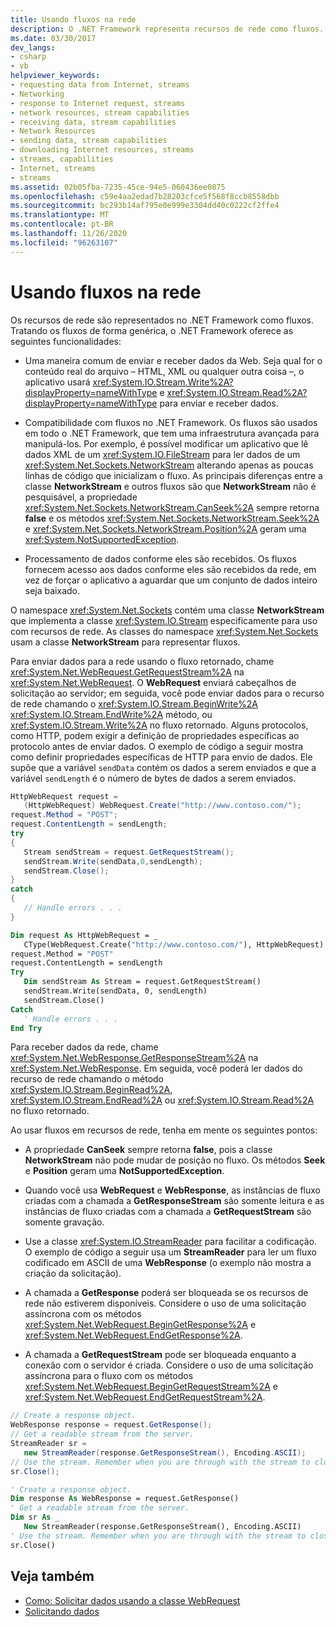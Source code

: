 ```yaml
---
title: Usando fluxos na rede
description: O .NET Framework representa recursos de rede como fluxos. A classe NetworkStream implementa a classe Stream para uso com recursos de rede.
ms.date: 03/30/2017
dev_langs:
- csharp
- vb
helpviewer_keywords:
- requesting data from Internet, streams
- Networking
- response to Internet request, streams
- network resources, stream capabilities
- receiving data, stream capabilities
- Network Resources
- sending data, stream capabilities
- downloading Internet resources, streams
- streams, capabilities
- Internet, streams
- streams
ms.assetid: 02b05fba-7235-45ce-94e5-060436ee0875
ms.openlocfilehash: c59e4aa2edad7b28203cfce5f568f8ccb8558dbb
ms.sourcegitcommit: bc293b14af795e0e999e3304dd40c0222cf2ffe4
ms.translationtype: MT
ms.contentlocale: pt-BR
ms.lasthandoff: 11/26/2020
ms.locfileid: "96263107"
---
```

# <a name="using-streams-on-the-network"></a>Usando fluxos na rede

Os recursos de rede são representados no .NET Framework como fluxos. Tratando os fluxos de forma genérica, o .NET Framework oferece as seguintes funcionalidades:  
  
- Uma maneira comum de enviar e receber dados da Web. Seja qual for o conteúdo real do arquivo – HTML, XML ou qualquer outra coisa –, o aplicativo usará <xref:System.IO.Stream.Write%2A?displayProperty=nameWithType> e <xref:System.IO.Stream.Read%2A?displayProperty=nameWithType> para enviar e receber dados.  
  
- Compatibilidade com fluxos no .NET Framework. Os fluxos são usados em todo o .NET Framework, que tem uma infraestrutura avançada para manipulá-los. Por exemplo, é possível modificar um aplicativo que lê dados XML de um <xref:System.IO.FileStream> para ler dados de um <xref:System.Net.Sockets.NetworkStream> alterando apenas as poucas linhas de código que inicializam o fluxo. As principais diferenças entre a classe **NetworkStream** e outros fluxos são que **NetworkStream** não é pesquisável, a propriedade <xref:System.Net.Sockets.NetworkStream.CanSeek%2A> sempre retorna **false** e os métodos <xref:System.Net.Sockets.NetworkStream.Seek%2A> e <xref:System.Net.Sockets.NetworkStream.Position%2A> geram uma <xref:System.NotSupportedException>.  
  
- Processamento de dados conforme eles são recebidos. Os fluxos fornecem acesso aos dados conforme eles são recebidos da rede, em vez de forçar o aplicativo a aguardar que um conjunto de dados inteiro seja baixado.  
  
 O namespace <xref:System.Net.Sockets> contém uma classe **NetworkStream** que implementa a classe <xref:System.IO.Stream> especificamente para uso com recursos de rede. As classes do namespace <xref:System.Net.Sockets> usam a classe **NetworkStream** para representar fluxos.  
  
 Para enviar dados para a rede usando o fluxo retornado, chame <xref:System.Net.WebRequest.GetRequestStream%2A> na <xref:System.Net.WebRequest>. O **WebRequest** enviará cabeçalhos de solicitação ao servidor; em seguida, você pode enviar dados para o recurso de rede chamando o <xref:System.IO.Stream.BeginWrite%2A> <xref:System.IO.Stream.EndWrite%2A> método, ou <xref:System.IO.Stream.Write%2A> no fluxo retornado. Alguns protocolos, como HTTP, podem exigir a definição de propriedades específicas ao protocolo antes de enviar dados. O exemplo de código a seguir mostra como definir propriedades específicas de HTTP para envio de dados. Ele supõe que a variável `sendData` contém os dados a serem enviados e que a variável `sendLength` é o número de bytes de dados a serem enviados.  
  
```csharp  
HttpWebRequest request =
   (HttpWebRequest) WebRequest.Create("http://www.contoso.com/");  
request.Method = "POST";  
request.ContentLength = sendLength;  
try  
{  
   Stream sendStream = request.GetRequestStream();  
   sendStream.Write(sendData,0,sendLength);  
   sendStream.Close();  
}  
catch  
{  
   // Handle errors . . .  
}  
```  
  
```vb  
Dim request As HttpWebRequest = _  
   CType(WebRequest.Create("http://www.contoso.com/"), HttpWebRequest)  
request.Method = "POST"  
request.ContentLength = sendLength  
Try  
   Dim sendStream As Stream = request.GetRequestStream()  
   sendStream.Write(sendData, 0, sendLength)  
   sendStream.Close()  
Catch  
   ' Handle errors . . .  
End Try  
```  
  
 Para receber dados da rede, chame <xref:System.Net.WebResponse.GetResponseStream%2A> na <xref:System.Net.WebResponse>. Em seguida, você poderá ler dados do recurso de rede chamando o método <xref:System.IO.Stream.BeginRead%2A>, <xref:System.IO.Stream.EndRead%2A> ou <xref:System.IO.Stream.Read%2A> no fluxo retornado.  
  
 Ao usar fluxos em recursos de rede, tenha em mente os seguintes pontos:  
  
- A propriedade **CanSeek** sempre retorna **false**, pois a classe **NetworkStream** não pode mudar de posição no fluxo. Os métodos **Seek** e **Position** geram uma **NotSupportedException**.  
  
- Quando você usa **WebRequest** e **WebResponse**, as instâncias de fluxo criadas com a chamada a **GetResponseStream** são somente leitura e as instâncias de fluxo criadas com a chamada a **GetRequestStream** são somente gravação.  
  
- Use a classe <xref:System.IO.StreamReader> para facilitar a codificação. O exemplo de código a seguir usa um **StreamReader** para ler um fluxo codificado em ASCII de uma **WebResponse** (o exemplo não mostra a criação da solicitação).  
  
- A chamada a **GetResponse** poderá ser bloqueada se os recursos de rede não estiverem disponíveis. Considere o uso de uma solicitação assíncrona com os métodos <xref:System.Net.WebRequest.BeginGetResponse%2A> e <xref:System.Net.WebRequest.EndGetResponse%2A>.  
  
- A chamada a **GetRequestStream** pode ser bloqueada enquanto a conexão com o servidor é criada. Considere o uso de uma solicitação assíncrona para o fluxo com os métodos <xref:System.Net.WebRequest.BeginGetRequestStream%2A> e <xref:System.Net.WebRequest.EndGetRequestStream%2A>.  
  
```csharp  
// Create a response object.  
WebResponse response = request.GetResponse();  
// Get a readable stream from the server.  
StreamReader sr =
   new StreamReader(response.GetResponseStream(), Encoding.ASCII);  
// Use the stream. Remember when you are through with the stream to close it.  
sr.Close();  
```  
  
```vb  
' Create a response object.  
Dim response As WebResponse = request.GetResponse()  
' Get a readable stream from the server.  
Dim sr As _
   New StreamReader(response.GetResponseStream(), Encoding.ASCII)  
' Use the stream. Remember when you are through with the stream to close it.  
sr.Close()  
```  
  
## <a name="see-also"></a>Veja também

- [Como: Solicitar dados usando a classe WebRequest](how-to-request-data-using-the-webrequest-class.md)
- [Solicitando dados](requesting-data.md)
